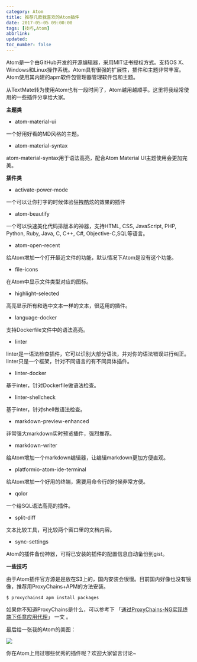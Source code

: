 ```yaml
---
category: Atom
title: 推荐几款我喜欢的Atom插件
date: 2017-05-05 09:00:00
tags: [技巧,Atom]
abbrlink:
updated:
toc_number: false
---
```


Atom是一个由GitHub开发的开源编辑器，采用MIT证书授权方式。支持OS X、Windows和Linux操作系统。Atom具有很强的扩展性，插件和主题非常丰富。Atom使用其内建的apm软件包管理器管理软件包和主题。

从TextMate转为使用Atom也有一段时间了，Atom越用越顺手。这里将我经常使用的一些插件分享给大家。

**主题类**

- atom-material-ui

一个好用好看的MD风格的主题。

- atom-material-syntax

atom-material-syntax用于语法高亮，配合Atom Material UI主题使用会更加完美。

<!-- more -->

**插件类**

- activate-power-mode

一个可以让你打字的时候体验狂拽酷炫的效果的插件

- atom-beautify

一个可以快速美化代码排版本的神器，支持HTML, CSS, JavaScript, PHP, Python, Ruby, Java, C, C++, C#, Objective-C,SQL等语言。

- atom-open-recent

给Atom增加一个打开最近文件的功能，默认情况下Atom是没有这个功能。

- file-icons

在Atom中显示文件类型对应的图标。

- highlight-selected

高亮显示所有和选中文本一样的文本，很适用的插件。

- language-docker

支持Dockerfile文件中的语法高亮。

- linter

linter是一语法检查插件，它可以识别大部分语法，并对你的语法错误进行纠正。linter只是一个框架，针对不同语言的有不同具体插件。

- linter-docker

基于inter，针对Dockerfile做语法检查。

- linter-shellcheck

基于inter，针对shell做语法检查。

- markdown-preview-enhanced

非常强大markdown实时预览插件，强烈推荐。

- markdown-writer

给Atom增加一个markdown编辑器，让编辑markdown更加方便直观。

- platformio-atom-ide-terminal

给Atom增加一个好用的终端，需要用命令行的时候非常方便。

- qolor

一个给SQL语法高亮的插件。

- split-diff

文本比较工具，可比较两个窗口里的文档内容。

- sync-settings

Atom的插件备份神器，可将已安装的插件的配置信息自动备份到gist。

**一些技巧**

由于Atom插件官方源是是放在S3上的，国内安装会很慢。目前国内好像也没有镜像，推荐用ProxyChains+APM的方法安装。

```
$ proxychains4 apm install packages
```

如果你不知道ProxyChains是什么，可以参考下 「[通过ProxyChains-NG实现终端下任意应用代理](https://www.hi-linux.com/posts/48321.html)」 一文 。

最后给一张我的Atom的美图：

![](https://www.hi-linux.com/img/linux/atom1.png)

你在Atom上用过哪些优秀的插件呢？欢迎大家留言讨论~
